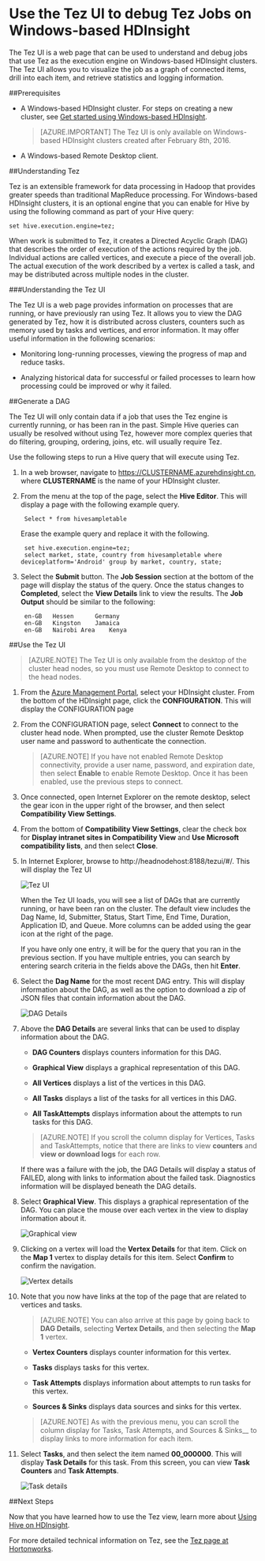 <properties
pageTitle="Use Tez UI with Windows-based HDInsight | Azure"
description="Learn how to use the Tez UI to debug Tez jobs on Windows-based HDInsight HDInsight."
services="hdinsight"
documentationCenter=""
authors="Blackmist"
manager="paulettm"
editor="cgronlun"/>

<tags
	ms.service="hdinsight"
	ms.date="02/16/2016"
	wacn.date=""/>

# Use the Tez UI to debug Tez Jobs on Windows-based HDInsight

The Tez UI is a web page that can be used to understand and debug jobs that use Tez as the execution engine on Windows-based HDInsight clusters. The Tez UI allows you to visualize the job as a graph of connected items, drill into each item, and retrieve statistics and logging information.

##Prerequisites

* A Windows-based HDInsight cluster. For steps on creating a new cluster, see [Get started using Windows-based HDInsight](/documentation/articles/hdinsight-hadoop-tutorial-get-started-windows-v1).

    > [AZURE.IMPORTANT] The Tez UI is only available on Windows-based HDInsight clusters created after February 8th, 2016.

* A Windows-based Remote Desktop client.

##Understanding Tez

Tez is an extensible framework for data processing in Hadoop that provides greater speeds than traditional MapReduce processing. For Windows-based HDInsight clusters, it is an optional engine that you can enable for Hive by using the following command as part of your Hive query:

    set hive.execution.engine=tez;

When work is submitted to Tez, it creates a Directed Acyclic Graph (DAG) that describes the order of execution of the actions required by the job. Individual actions are called vertices, and execute a piece of the overall job. The actual execution of the work described by a vertex is called a task, and may be distributed across multiple nodes in the cluster.

###Understanding the Tez UI

The Tez UI is a web page provides information on processes that are running, or have previously ran using Tez. It allows you to view the DAG generated by Tez, how it is distributed across clusters, counters such as memory used by tasks and vertices, and error information. It may offer useful information in the following scenarios:

* Monitoring long-running processes, viewing the progress of map and reduce tasks.

* Analyzing historical data for successful or failed processes to learn how processing could be improved or why it failed.

##Generate a DAG

The Tez UI will only contain data if a job that uses the Tez engine is currently running, or has been ran in the past. Simple Hive queries can usually be resolved without using Tez, however more complex queries that do filtering, grouping, ordering, joins, etc. will usually require Tez.

Use the following steps to run a Hive query that will execute using Tez.

1. In a web browser, navigate to https://CLUSTERNAME.azurehdinsight.cn, where __CLUSTERNAME__ is the name of your HDInsight cluster.

2. From the menu at the top of the page, select the __Hive Editor__. This will display a page with the following example query.

        Select * from hivesampletable

    Erase the example query and replace it with the following.

        set hive.execution.engine=tez;
        select market, state, country from hivesampletable where deviceplatform='Android' group by market, country, state;

3. Select the __Submit__ button. The __Job Session__ section at the bottom of the page will display the status of the query. Once the status changes to __Completed__, select the __View Details__ link to view the results. The __Job Output__ should be similar to the following:
        
        en-GB   Hessen      Germany
        en-GB   Kingston    Jamaica
        en-GB   Nairobi Area    Kenya

##Use the Tez UI

> [AZURE.NOTE] The Tez UI is only available from the desktop of the cluster head nodes, so you must use Remote Desktop to connect to the head nodes.

1. From the [Azure Management Portal](https://manage.windowsazure.cn), select your HDInsight cluster. From the bottom of the HDInsight page, click the __CONFIGURATION__. This will display the CONFIGURATION page

2. From the CONFIGURATION page, select __Connect__ to connect to the cluster head node. When prompted, use the cluster Remote Desktop user name and password to authenticate the connection.

    > [AZURE.NOTE] If you have not enabled Remote Desktop connectivity, provide a user name, password, and expiration date, then select __Enable__ to enable Remote Desktop. Once it has been enabled, use the previous steps to connect.

3. Once connected, open Internet Explorer on the remote desktop, select the gear icon in the upper right of the browser, and then select __Compatibility View Settings__.

4. From the bottom of __Compatibility View Settings__, clear the check box for __Display intranet sites in Compatibility View__ and __Use Microsoft compatibility lists__, and then select __Close__.

5. In Internet Explorer, browse to http://headnodehost:8188/tezui/#/. This will display the Tez UI

    ![Tez UI](./media/hdinsight-debug-tez-ui/tezui.png)

    When the Tez UI loads, you will see a list of DAGs that are currently running, or have been ran on the cluster. The default view includes the Dag Name, Id, Submitter, Status, Start Time, End Time, Duration, Application ID, and Queue. More columns can be added using the gear icon at the right of the page.

    If you have only one entry, it will be for the query that you ran in the previous section. If you have multiple entries, you can search by entering search criteria in the fields above the DAGs, then hit __Enter__.

4. Select the __Dag Name__ for the most recent DAG entry. This will display information about the DAG, as well as the option to download a zip of JSON files that contain information about the DAG.

    ![DAG Details](./media/hdinsight-debug-tez-ui/dagdetails.png)

5. Above the __DAG Details__ are several links that can be used to display information about the DAG.

    * __DAG Counters__ displays counters information for this DAG.
    
    * __Graphical View__ displays a graphical representation of this DAG.
    
    * __All Vertices__ displays a list of the vertices in this DAG.
    
    * __All Tasks__ displays a list of the tasks for all vertices in this DAG.
    
    * __All TaskAttempts__ displays information about the attempts to run tasks for this DAG.
    
    > [AZURE.NOTE] If you scroll the column display for Vertices, Tasks and TaskAttempts, notice that there are links to view __counters__ and __view or download logs__ for each row.

    If there was a failure with the job, the DAG Details will display a status of FAILED, along with links to information about the failed task. Diagnostics information will be displayed beneath the DAG details.

7. Select __Graphical View__. This displays a graphical representation of the DAG. You can place the mouse over each vertex in the view to display information about it.

    ![Graphical view](./media/hdinsight-debug-tez-ui/dagdiagram.png)

8. Clicking on a vertex will load the __Vertex Details__ for that item. Click on the __Map 1__ vertex to display details for this item. Select __Confirm__ to confirm the navigation.

    ![Vertex details](./media/hdinsight-debug-tez-ui/vertexdetails.png)

9. Note that you now have links at the top of the page that are related to vertices and tasks.

    > [AZURE.NOTE] You can also arrive at this page by going back to __DAG Details__, selecting __Vertex Details__, and then selecting the __Map 1__ vertex.

    * __Vertex Counters__ displays counter information for this vertex.
    
    * __Tasks__ displays tasks for this vertex.
    
    * __Task Attempts__ displays information about attempts to run tasks for this vertex.
    
    * __Sources & Sinks__ displays data sources and sinks for this vertex.

    > [AZURE.NOTE] As with the previous menu, you can scroll the column display for Tasks, Task Attempts, and Sources & Sinks__ to display links to more information for each item.

10. Select __Tasks__, and then select the item named __00_000000__. This will display __Task Details__ for this task. From this screen, you can view __Task Counters__ and __Task Attempts__.

    ![Task details](./media/hdinsight-debug-tez-ui/taskdetails.png)

##Next Steps

Now that you have learned how to use the Tez view, learn more about [Using Hive on HDInsight](/documentation/articles/hdinsight-use-hive).

For more detailed technical information on Tez, see the [Tez page at Hortonworks](http://hortonworks.com/hadoop/tez/).